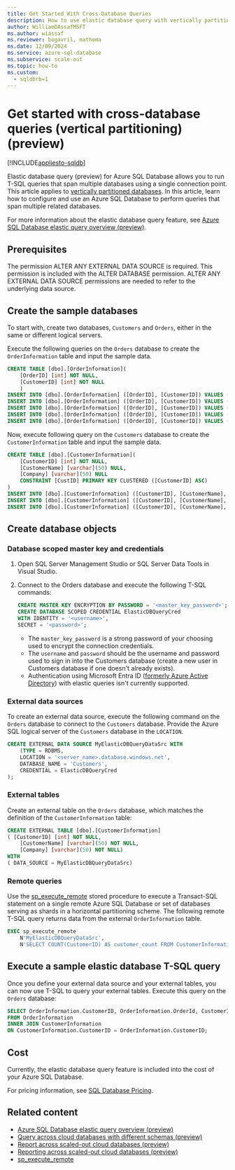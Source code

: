 ```yaml
---
title: Get Started With Cross-Database Queries
description: How to use elastic database query with vertically partitioned databases
author: WilliamDAssafMSFT
ms.author: wiassaf
ms.reviewer: bogavril, mathoma
ms.date: 12/09/2024
ms.service: azure-sql-database
ms.subservice: scale-out
ms.topic: how-to
ms.custom:
  - sqldbrb=1
---
```

# Get started with cross-database queries (vertical partitioning) (preview)
[!INCLUDE[appliesto-sqldb](../includes/appliesto-sqldb.md)]

Elastic database query (preview) for Azure SQL Database allows you to run T-SQL queries that span multiple databases using a single connection point. This article applies to [vertically partitioned databases](elastic-query-vertical-partitioning.md). In this article, learn how to configure and use an Azure SQL Database to perform queries that span multiple related databases.

For more information about the elastic database query feature, see [Azure SQL Database elastic query overview (preview)](elastic-query-overview.md).

## Prerequisites

The permission ALTER ANY EXTERNAL DATA SOURCE is required. This permission is included with the ALTER DATABASE permission. ALTER ANY EXTERNAL DATA SOURCE permissions are needed to refer to the underlying data source.

## Create the sample databases

To start with, create two databases, `Customers` and `Orders`, either in the same or different logical servers.

Execute the following queries on the `Orders` database to create the `OrderInformation` table and input the sample data.

```sql
CREATE TABLE [dbo].[OrderInformation](
    [OrderID] [int] NOT NULL,
    [CustomerID] [int] NOT NULL
    )
INSERT INTO [dbo].[OrderInformation] ([OrderID], [CustomerID]) VALUES (123, 1)
INSERT INTO [dbo].[OrderInformation] ([OrderID], [CustomerID]) VALUES (149, 2)
INSERT INTO [dbo].[OrderInformation] ([OrderID], [CustomerID]) VALUES (857, 2)
INSERT INTO [dbo].[OrderInformation] ([OrderID], [CustomerID]) VALUES (321, 1)
INSERT INTO [dbo].[OrderInformation] ([OrderID], [CustomerID]) VALUES (564, 8)
```

Now, execute following query on the `Customers` database to create the `CustomerInformation` table and input the sample data.

```sql
CREATE TABLE [dbo].[CustomerInformation](
    [CustomerID] [int] NOT NULL,
    [CustomerName] [varchar](50) NULL,
    [Company] [varchar](50) NULL
    CONSTRAINT [CustID] PRIMARY KEY CLUSTERED ([CustomerID] ASC)
)
INSERT INTO [dbo].[CustomerInformation] ([CustomerID], [CustomerName], [Company]) VALUES (1, 'Jack', 'ABC')
INSERT INTO [dbo].[CustomerInformation] ([CustomerID], [CustomerName], [Company]) VALUES (2, 'Steve', 'XYZ')
INSERT INTO [dbo].[CustomerInformation] ([CustomerID], [CustomerName], [Company]) VALUES (3, 'Lylla', 'MNO')
```

## Create database objects

### Database scoped master key and credentials

1. Open SQL Server Management Studio or SQL Server Data Tools in Visual Studio.
1. Connect to the Orders database and execute the following T-SQL commands:

    ```sql
    CREATE MASTER KEY ENCRYPTION BY PASSWORD = '<master_key_password>';
    CREATE DATABASE SCOPED CREDENTIAL ElasticDBQueryCred
    WITH IDENTITY = '<username>',
    SECRET = '<password>';  
    ```

    - The `master_key_password` is a strong password of your choosing used to encrypt the connection credentials. 
    - The `username` and `password` should be the username and password used to sign in into the Customers database (create a new user in Customers database if one doesn't already exists).
    - Authentication using Microsoft Entra ID ([formerly Azure Active Directory](/entra/fundamentals/new-name)) with elastic queries isn't currently supported.

### External data sources

To create an external data source, execute the following command on the `Orders` database to connect to the `Customers` database. Provide the Azure SQL logical server of the `Customers` database in the `LOCATION`.

```sql
CREATE EXTERNAL DATA SOURCE MyElasticDBQueryDataSrc WITH
    (TYPE = RDBMS,
    LOCATION = '<server_name>.database.windows.net',
    DATABASE_NAME = 'Customers',
    CREDENTIAL = ElasticDBQueryCred
);
```

### External tables

Create an external table on the `Orders` database, which matches the definition of the `CustomerInformation` table:

```sql
CREATE EXTERNAL TABLE [dbo].[CustomerInformation]
( [CustomerID] [int] NOT NULL,
    [CustomerName] [varchar](50) NOT NULL,
    [Company] [varchar](50) NOT NULL)
WITH
( DATA_SOURCE = MyElasticDBQueryDataSrc)
```

### Remote queries

Use the [sp_execute_remote](/sql/relational-databases/system-stored-procedures/sp-execute-remote-azure-sql-database) stored procedure to execute a Transact-SQL statement on a single remote Azure SQL Database or set of databases serving as shards in a horizontal partitioning scheme. The following remote T-SQL query returns data from the external `OrderInformation` table.

```sql
EXEC sp_execute_remote
    N'MyElasticDBQueryDataSrc',
    N'SELECT COUNT(CustomerID) AS customer_count FROM CustomerInformation';
```


## Execute a sample elastic database T-SQL query

Once you define your external data source and your external tables, you can now use T-SQL to query your external tables. Execute this query on the `Orders` database:

```sql
SELECT OrderInformation.CustomerID, OrderInformation.OrderId, CustomerInformation.CustomerName, CustomerInformation.Company
FROM OrderInformation
INNER JOIN CustomerInformation
ON CustomerInformation.CustomerID = OrderInformation.CustomerID;
```

## Cost

Currently, the elastic database query feature is included into the cost of your Azure SQL Database.  

For pricing information, see [SQL Database Pricing](https://azure.microsoft.com/pricing/details/sql-database).

## Related content

- [Azure SQL Database elastic query overview (preview)](elastic-query-overview.md)
- [Query across cloud databases with different schemas (preview)](elastic-query-vertical-partitioning.md)
- [Report across scaled-out cloud databases (preview)](elastic-query-getting-started.md)
- [Reporting across scaled-out cloud databases (preview)](elastic-query-horizontal-partitioning.md)
- [sp_execute_remote](/sql/relational-databases/system-stored-procedures/sp-execute-remote-azure-sql-database)

